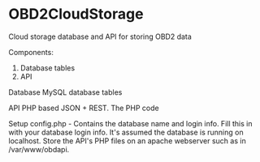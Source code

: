 OBD2CloudStorage
================

Cloud storage database and API for storing OBD2 data

Components:
1) Database tables
2) API 

Database
MySQL database tables

API
PHP based JSON + REST. The PHP code

Setup
config.php - Contains the database name and login info. Fill this in with your database login info. It's assumed the database is running on localhost. 
Store the API's PHP files on an apache webserver such as in /var/www/obdapi. 
